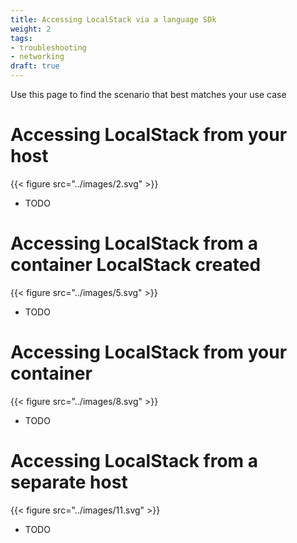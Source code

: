 ```yaml
---
title: Accessing LocalStack via a language SDk
weight: 2
tags:
- troubleshooting
- networking
draft: true
---
```


Use this page to find the scenario that best matches your use case
# Accessing LocalStack from your host
{{< figure src="../images/2.svg" >}}
* TODO
# Accessing LocalStack from a container LocalStack created
{{< figure src="../images/5.svg" >}}
* TODO
# Accessing LocalStack from your container
{{< figure src="../images/8.svg" >}}
* TODO
# Accessing LocalStack from a separate host
{{< figure src="../images/11.svg" >}}
* TODO
